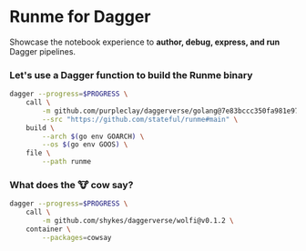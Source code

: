 # Runme for Dagger

Showcase the notebook experience to **author, debug, express, and run** Dagger pipelines.

### Let's use a Dagger function to build the Runme binary

```sh {"id":"01HZSMYF33TFKMEVRX5P64BNTB","interactive":"true","name":"RUNME_BINARY"}
dagger --progress=$PROGRESS \
    call \
        -m github.com/purpleclay/daggerverse/golang@7e83bccc350fa981e975ac0c8619f92a1b729958 \
        --src "https://github.com/stateful/runme#main" \
    build \
        --arch $(go env GOARCH) \
        --os $(go env GOOS) \
    file \
        --path runme
```

### What does the 🐮 cow say?

```sh {"id":"01J022WD7Z6TM1QQ075X09BTK4","interactive":"true","name":"COWSAY"}
dagger --progress=$PROGRESS \
    call \
        -m github.com/shykes/daggerverse/wolfi@v0.1.2 \
    container \
        --packages=cowsay
```
